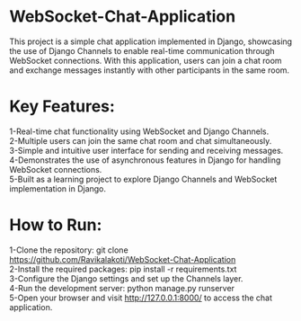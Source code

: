 # WebSocket-Chat-Application
This project is a simple chat application implemented in Django, showcasing the use of Django Channels to enable real-time communication through WebSocket connections. With this application, users can join a chat room and exchange messages instantly with other participants in the same room.

# Key Features:
1-Real-time chat functionality using WebSocket and Django Channels.<br>
2-Multiple users can join the same chat room and chat simultaneously.<br>
3-Simple and intuitive user interface for sending and receiving messages.<br>
4-Demonstrates the use of asynchronous features in Django for handling WebSocket connections.<br>
5-Built as a learning project to explore Django Channels and WebSocket implementation in Django.<br>

# How to Run:
1-Clone the repository: git clone https://github.com/Ravikalakoti/WebSocket-Chat-Application<br>
2-Install the required packages: pip install -r requirements.txt<br>
3-Configure the Django settings and set up the Channels layer.<br>
4-Run the development server: python manage.py runserver<br>
5-Open your browser and visit http://127.0.0.1:8000/ to access the chat application.<br>
